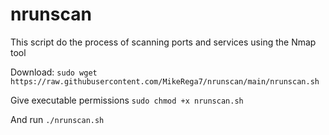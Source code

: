 # nrunscan
This script do the process of scanning ports and services using the Nmap tool

Download: `sudo wget https://raw.githubusercontent.com/MikeRega7/nrunscan/main/nrunscan.sh`

Give executable permissions `sudo chmod +x nrunscan.sh`

And run `./nrunscan.sh`
